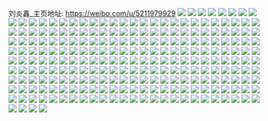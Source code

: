 刘炎鑫_主页地址: https://weibo.com/u/5211979929 
![](https://wx4.sinaimg.cn/mw2000/005GIW4ply1h9blnm71oej31400u0akg.jpg) 
![](https://wx4.sinaimg.cn/mw2000/005GIW4ply1h9blnmpfy7j30u013zjxn.jpg) 
![](https://wx4.sinaimg.cn/mw2000/005GIW4ply1h9blnok2v7j31900u0tbo.jpg) 
![](https://wx4.sinaimg.cn/mw2000/005GIW4ply1h9blno257tj30u00u044u.jpg) 
![](https://wx4.sinaimg.cn/mw2000/005GIW4ply1h9blnno0ayj30u0140gt0.jpg) 
![](https://wx4.sinaimg.cn/mw2000/005GIW4ply1h9blno8w6oj30u0140n5m.jpg) 
![](https://wx4.sinaimg.cn/mw2000/005GIW4ply1h9blnot0ctj30u0190tgl.jpg) 
![](https://wx4.sinaimg.cn/mw2000/005GIW4ply1h9blnp2joqj31900u0gw1.jpg) 
![](https://wx4.sinaimg.cn/mw2000/005GIW4ply1h9blnprayxj30u00u0n6r.jpg) 
![](https://wx4.sinaimg.cn/mw2000/005GIW4ply1h9blnq1ykqj30u0141dqq.jpg) 
![](https://wx4.sinaimg.cn/mw2000/005GIW4ply1h9bm1mni3fj30u00u00we.jpg) 
![](https://wx4.sinaimg.cn/mw2000/005GIW4ply1h9blnrsjdxj30u019043l.jpg) 
![](https://wx4.sinaimg.cn/mw2000/005GIW4ply1h91e6xhn39j30u019043l.jpg) 
![](https://wx4.sinaimg.cn/mw2000/005GIW4ply1h91e6xst1zj30u01910xr.jpg) 
![](https://wx4.sinaimg.cn/mw2000/005GIW4ply1h91e6y1703j30u0191wiy.jpg) 
![](https://wx4.sinaimg.cn/mw2000/005GIW4ply1h9087i6pmmj30v60qsdkh.jpg) 
![](https://wx4.sinaimg.cn/mw2000/005GIW4ply1h9087m61ufj30u012xwli.jpg) 
![](https://wx4.sinaimg.cn/mw2000/005GIW4ply1h8mz37icc1j30u00u0grn.jpg) 
![](https://wx4.sinaimg.cn/mw2000/005GIW4ply1h8mz37vkcfj30tu0tuwja.jpg) 
![](https://wx4.sinaimg.cn/mw2000/005GIW4ply1h8mz38o5otj30u014011f.jpg) 
![](https://wx4.sinaimg.cn/mw2000/005GIW4ply1h8mz39gv0dj30tz0tz441.jpg) 
![](https://wx4.sinaimg.cn/mw2000/005GIW4ply1h8mz670c0yj30tu0tu0wc.jpg) 
![](https://wx4.sinaimg.cn/mw2000/005GIW4ply1h8mz6pgg0ej30u00u0q94.jpg) 
![](https://wx4.sinaimg.cn/mw2000/005GIW4ply1h8mz74b4i8j30tu0tu42y.jpg) 
![](https://wx4.sinaimg.cn/mw2000/005GIW4ply1h8mz8f0x1uj30tu13u7cg.jpg) 
![](https://wx4.sinaimg.cn/mw2000/005GIW4ply1h8bx6rafadj30tu13u0ye.jpg) 
![](https://wx4.sinaimg.cn/mw2000/005GIW4ply1h8bx4blzonj30tu13uafa.jpg) 
![](https://wx4.sinaimg.cn/mw2000/005GIW4ply1h8bx4b63hcj30tu13udm6.jpg) 
![](https://wx4.sinaimg.cn/mw2000/005GIW4ply1h8bx5p7q2zj30tu13u79p.jpg) 
![](https://wx4.sinaimg.cn/mw2000/005GIW4ply1h83tsdtfmrj30u00u0jtj.jpg) 
![](https://wx4.sinaimg.cn/mw2000/005GIW4ply1h87cfypfmrj30tu0tu444.jpg) 
![](https://wx4.sinaimg.cn/mw2000/005GIW4ply1h83u4owz9kj30u01q7td5.jpg) 
![](https://wx4.sinaimg.cn/mw2000/005GIW4ply1h83u4pjnv4j30u01q778h.jpg) 
![](https://wx4.sinaimg.cn/mw2000/005GIW4ply1h83u4o2mrij30u01ppwij.jpg) 
![](https://wx4.sinaimg.cn/mw2000/005GIW4ply1h83u4q6puwj30u01hfdiq.jpg) 
![](https://wx4.sinaimg.cn/mw2000/005GIW4ply1h83u4sk8ovj30u01sydkc.jpg) 
![](https://wx4.sinaimg.cn/mw2000/005GIW4ply1h83u5dfnfpj30u01syn10.jpg) 
![](https://wx4.sinaimg.cn/mw2000/005GIW4ply1h83u5itje0j30u01q478d.jpg) 
![](https://wx4.sinaimg.cn/mw2000/005GIW4ply1h83u5ktjqlj30u01q4gq9.jpg) 
![](https://wx4.sinaimg.cn/mw2000/005GIW4ply1h83u5pxvydj30u01q7jvi.jpg) 
![](https://wx4.sinaimg.cn/mw2000/005GIW4ply1h7z9a03wdoj30u01sy10y.jpg) 
![](https://wx4.sinaimg.cn/mw2000/005GIW4ply1h7z9c1bel1j30u00u0afd.jpg) 
![](https://wx4.sinaimg.cn/mw2000/005GIW4ply1h7wk4hjc77j30u0190dp7.jpg) 
![](https://wx4.sinaimg.cn/mw2000/005GIW4ply1h7n44mfe7mj30tu0tu0y4.jpg) 
![](https://wx4.sinaimg.cn/mw2000/005GIW4ply1h7n4450hokj30u03yaas2.jpg) 
![](https://wx4.sinaimg.cn/mw2000/005GIW4ply1h7n445twprj30u03plqmk.jpg) 
![](https://wx4.sinaimg.cn/mw2000/005GIW4ply1h6usvvrmc2j30u01907eq.jpg) 
![](https://wx4.sinaimg.cn/mw2000/005GIW4ply1h6usvvjne1j30u0191n7e.jpg) 
![](https://wx4.sinaimg.cn/mw2000/005GIW4ply1h6usvw7plcj30u0190qdw.jpg) 
![](https://wx4.sinaimg.cn/mw2000/005GIW4ply1h6usvwid9vj30u0190dqw.jpg) 
![](https://wx4.sinaimg.cn/mw2000/005GIW4ply1h6usvwtpdzj30u0190gqw.jpg) 
![](https://wx4.sinaimg.cn/mw2000/005GIW4ply1h6usvw0vxtj30u0190al4.jpg) 
![](https://wx4.sinaimg.cn/mw2000/005GIW4ply1h6urxmnnykj30u0140n2x.jpg) 
![](https://wx4.sinaimg.cn/mw2000/005GIW4ply1h6urxm5ogdj30u0140wia.jpg) 
![](https://wx4.sinaimg.cn/mw2000/005GIW4ply1h6tierwtuuj31kw2dcb2a.jpg) 
![](https://wx4.sinaimg.cn/mw2000/005GIW4ply1h6tieue6xkj31kw2dcu0x.jpg) 
![](https://wx4.sinaimg.cn/mw2000/005GIW4ply1h6tiev7i5yj311q0p5tb8.jpg) 
![](https://wx4.sinaimg.cn/mw2000/005GIW4ply1h6tiew9aimj31kx2dde81.jpg) 
![](https://wx4.sinaimg.cn/mw2000/005GIW4ply1h6tiex2vygj31kw2dckjm.jpg) 
![](https://wx4.sinaimg.cn/mw2000/005GIW4ply1h6tietk772j31kw2dce82.jpg) 
![](https://wx4.sinaimg.cn/mw2000/005GIW4ply1h6tiey2khuj31kw2dctm1.jpg) 
![](https://wx4.sinaimg.cn/mw2000/005GIW4ply1h6tiezd33pj32c0340x6r.jpg) 
![](https://wx4.sinaimg.cn/mw2000/005GIW4ply1h6tif1avxjj32c0340e84.jpg) 
![](https://wx4.sinaimg.cn/mw2000/005GIW4ply1h6tif2qwr3j329h30nb2b.jpg) 
![](https://wx4.sinaimg.cn/mw2000/005GIW4ply1h6q787620dj30u018zagh.jpg) 
![](https://wx4.sinaimg.cn/mw2000/005GIW4ply1h6q788kkk7j30u0190qfz.jpg) 
![](https://wx4.sinaimg.cn/mw2000/005GIW4ply1h6b6hqerpyj30u0140wgn.jpg) 
![](https://wx4.sinaimg.cn/mw2000/005GIW4ply1h6b6hrbgqej30u0140jtv.jpg) 
![](https://wx4.sinaimg.cn/mw2000/005GIW4ply1h6b6hzxkcyj30u0140jyn.jpg) 
![](https://wx4.sinaimg.cn/mw2000/005GIW4ply1h6b6hq140uj30u0140tbm.jpg) 
![](https://wx4.sinaimg.cn/mw2000/005GIW4ply1h6b6hunqcxj31400u0jy9.jpg) 
![](https://wx4.sinaimg.cn/mw2000/005GIW4ply1h6b6hte7bij30u0140n0d.jpg) 
![](https://wx4.sinaimg.cn/mw2000/005GIW4ply1h6b6hv7witj30u0140jyk.jpg) 
![](https://wx4.sinaimg.cn/mw2000/005GIW4ply1h6b6hsa9dfj30u0140n4p.jpg) 
![](https://wx4.sinaimg.cn/mw2000/005GIW4ply1h6b6htun8rj30u014010s.jpg) 
![](https://wx4.sinaimg.cn/mw2000/005GIW4ply1h62vzxwe9uj30u00u0wnj.jpg) 
![](https://wx4.sinaimg.cn/mw2000/005GIW4ply1h5q9m35ceuj30wi0awglv.jpg) 
![](https://wx4.sinaimg.cn/mw2000/005GIW4ply1h5o3tbrb9cj30u0140n3x.jpg) 
![](https://wx4.sinaimg.cn/mw2000/005GIW4ply1h5o3tc74lzj30u0140dok.jpg) 
![](https://wx4.sinaimg.cn/mw2000/005GIW4ply1h5o3tbew55j30tq06k74s.jpg) 
![](https://wx4.sinaimg.cn/mw2000/005GIW4ply1h5o3tcco8dj30tu13u0yr.jpg) 
![](https://wx4.sinaimg.cn/mw2000/005GIW4ply1h5gz2pcztxj30u0140qaj.jpg) 
![](https://wx4.sinaimg.cn/mw2000/005GIW4ply1h5gz2oi4eaj30u0191guj.jpg) 
![](https://wx4.sinaimg.cn/mw2000/005GIW4ply1h5gz2nwn8tj30u0190thx.jpg) 
![](https://wx4.sinaimg.cn/mw2000/005GIW4ply1h5gz2qfojlj30u014045k.jpg) 
![](https://wx4.sinaimg.cn/mw2000/005GIW4ply1h5gz2o6fdxj30u0191dph.jpg) 
![](https://wx4.sinaimg.cn/mw2000/005GIW4ply1h5gz2p4bm9j30u01407ad.jpg) 
![](https://wx4.sinaimg.cn/mw2000/005GIW4ply1h5gz2or9e7j30u0190q86.jpg) 
![](https://wx4.sinaimg.cn/mw2000/005GIW4ply1h5dk0rurk9j30u0140n4p.jpg) 
![](https://wx4.sinaimg.cn/mw2000/005GIW4ply1h5dk0re2zbj30tu0tutem.jpg) 
![](https://wx4.sinaimg.cn/mw2000/005GIW4ply1h5dkfxfqaij30u01sx42u.jpg) 
![](https://wx4.sinaimg.cn/mw2000/005GIW4ply1h5d8yyiyo0j30u01904az.jpg) 
![](https://wx4.sinaimg.cn/mw2000/005GIW4ply1h5d8yvxztnj30u0190k3a.jpg) 
![](https://wx4.sinaimg.cn/mw2000/005GIW4ply1h5d8yuh0ykj30u0190dnl.jpg) 
![](https://wx4.sinaimg.cn/mw2000/005GIW4ply1h5d8yto2oej30u00vjtec.jpg) 
![](https://wx4.sinaimg.cn/mw2000/005GIW4ply1h5d8yxhefoj30u0190157.jpg) 
![](https://wx4.sinaimg.cn/mw2000/005GIW4ply1h5b8oda5jyj30u014012n.jpg) 
![](https://wx4.sinaimg.cn/mw2000/005GIW4ply1h4oslh6iwnj30wr0u0q9k.jpg) 
![](https://wx4.sinaimg.cn/mw2000/005GIW4ply1h4oslgr7bvj30u00xfafk.jpg) 
![](https://wx4.sinaimg.cn/mw2000/005GIW4ply1h4oslgj7fnj31940u0tj0.jpg) 
![](https://wx4.sinaimg.cn/mw2000/005GIW4ply1h4lxwbezyvj30u0140dkv.jpg) 
![](https://wx4.sinaimg.cn/mw2000/005GIW4ply1h4lxwbo3mhj30oi101who.jpg) 
![](https://wx4.sinaimg.cn/mw2000/005GIW4ply1h4lxwbxtroj30u00untcw.jpg) 
![](https://wx4.sinaimg.cn/mw2000/005GIW4ply1h47zvoevpdj30u00y4jxn.jpg) 
![](https://wx4.sinaimg.cn/mw2000/005GIW4ply1h47zvn9gx0j30pu0qm0u4.jpg) 
![](https://wx4.sinaimg.cn/mw2000/005GIW4ply1h47zvsafa7j30n90fwtab.jpg) 
![](https://wx4.sinaimg.cn/mw2000/005GIW4ply1h3odu77g7fj30wi08s0ud.jpg) 
![](https://wx4.sinaimg.cn/mw2000/005GIW4ply1h3odu7ocfyj30wi0p8jwt.jpg) 
![](https://wx4.sinaimg.cn/mw2000/005GIW4ply1h3odu879fzj30wi0x1wm8.jpg) 
![](https://wx4.sinaimg.cn/mw2000/005GIW4ply1h39b3xq1a5j31400u0wkh.jpg) 
![](https://wx4.sinaimg.cn/mw2000/005GIW4ply1h39bf576rwj30tu0gh40e.jpg) 
![](https://wx4.sinaimg.cn/mw2000/005GIW4ply1h3856vs5x3j30wi1yctte.jpg) 
![](https://wx4.sinaimg.cn/mw2000/005GIW4ply1h2pjt18d7sj30u0140n3u.jpg) 
![](https://wx4.sinaimg.cn/mw2000/005GIW4ply1h2pjt1x8wtj30u01407bx.jpg) 
![](https://wx4.sinaimg.cn/mw2000/005GIW4ply1h2pjt2p44qj30u0140thw.jpg) 
![](https://wx4.sinaimg.cn/mw2000/005GIW4ply1h2pe4nh7fyj31sc2dsnpd.jpg) 
![](https://wx4.sinaimg.cn/mw2000/005GIW4ply1h2pe4mivphj31sc2dsqv5.jpg) 
![](https://wx4.sinaimg.cn/mw2000/005GIW4ply1h2pe6ode9vj31sc1sc4qp.jpg) 
![](https://wx4.sinaimg.cn/mw2000/005GIW4ply1h2pe6noa86j33402c04qq.jpg) 
![](https://wx4.sinaimg.cn/mw2000/005GIW4ply1h2pe4pbqgrj31sc2ds1ky.jpg) 
![](https://wx4.sinaimg.cn/mw2000/005GIW4ply1h2pe59opucj33402c0hdv.jpg) 
![](https://wx4.sinaimg.cn/mw2000/005GIW4ply1h2pe4ok3bfj31sc2b04qq.jpg) 
![](https://wx4.sinaimg.cn/mw2000/005GIW4ply1h2pe6qn6skj33402c07wi.jpg) 
![](https://wx4.sinaimg.cn/mw2000/005GIW4ply1h2pe58gv4yj33402c0e83.jpg) 
![](https://wx4.sinaimg.cn/mw2000/005GIW4ply1h2jrl22za4j32c0340npd.jpg) 
![](https://wx4.sinaimg.cn/mw2000/005GIW4ply1h2jrl33jjxj32942tunpd.jpg) 
![](https://wx4.sinaimg.cn/mw2000/005GIW4ply1h2jrl112wmj32c03404qs.jpg) 
![](https://wx4.sinaimg.cn/mw2000/005GIW4ply1h2h70hr71gj31sc2ds7wi.jpg) 
![](https://wx4.sinaimg.cn/mw2000/005GIW4pgy1h29h8pmjxpj32c0340u0y.jpg) 
![](https://wx4.sinaimg.cn/mw2000/005GIW4pgy1h29h8d3kr8j31k31ji7wh.jpg) 
![](https://wx4.sinaimg.cn/mw2000/005GIW4pgy1h29h8n6jkfj32c0340kjm.jpg) 
![](https://wx4.sinaimg.cn/mw2000/005GIW4pgy1h29h8ut3f9j32c03404qr.jpg) 
![](https://wx4.sinaimg.cn/mw2000/005GIW4pgy1h29h8skylwj32c03407wj.jpg) 
![](https://wx4.sinaimg.cn/mw2000/005GIW4pgy1h29h8x46a4j329u315hdu.jpg) 
![](https://wx4.sinaimg.cn/mw2000/005GIW4pgy1h29h8ky083j32c02c0kc2.jpg) 
![](https://wx4.sinaimg.cn/mw2000/005GIW4pgy1h29h8jqc81j32c02c01ky.jpg) 
![](https://wx4.sinaimg.cn/mw2000/005GIW4pgy1h29h8g5rtrj32c03407wj.jpg) 
![](https://wx4.sinaimg.cn/mw2000/005GIW4pgy1h24nxlvghlj30u014048k.jpg) 
![](https://wx4.sinaimg.cn/mw2000/005GIW4pgy1h24nxmrxdfj30u01407ar.jpg) 
![](https://wx4.sinaimg.cn/mw2000/005GIW4pgy1h24nxghapyj30u0140qcm.jpg) 
![](https://wx4.sinaimg.cn/mw2000/005GIW4pgy1h24nxji2g1j30u014045y.jpg) 
![](https://wx4.sinaimg.cn/mw2000/005GIW4pgy1h24nxia8y7j30u0140tk1.jpg) 
![](https://wx4.sinaimg.cn/mw2000/005GIW4pgy1h24nxkoxz9j30u014045y.jpg) 
![](https://wx4.sinaimg.cn/mw2000/005GIW4ply1h22i6rgga6j30wi0c9tb9.jpg) 
![](https://wx4.sinaimg.cn/mw2000/005GIW4ply1h22i6v1ghqj31o0280hdt.jpg) 
![](https://wx4.sinaimg.cn/mw2000/005GIW4ply1h22i759z5mj30t91f0jxd.jpg) 
![](https://wx4.sinaimg.cn/mw2000/005GIW4ply1h22i784geqj32c0340x6q.jpg) 
![](https://wx4.sinaimg.cn/mw2000/005GIW4ply1h1vj1zmol1j30u01biap1.jpg) 
![](https://wx4.sinaimg.cn/mw2000/005GIW4ply1h1vj206uhsj30u01sydor.jpg) 
![](https://wx4.sinaimg.cn/mw2000/005GIW4ply1h1vj20v8nuj30u0140qe4.jpg) 
![](https://wx4.sinaimg.cn/mw2000/005GIW4ply1h1vj22ln91j30u0140wkt.jpg) 
![](https://wx4.sinaimg.cn/mw2000/005GIW4ply1h1ne3xlxfaj32aq2aqe82.jpg) 
![](https://wx4.sinaimg.cn/mw2000/005GIW4ply1h1jrff0pz6j31sc2dsx6p.jpg) 
![](https://wx4.sinaimg.cn/mw2000/005GIW4ply1h1jrfdl49wj31sc2dsu0x.jpg) 
![](https://wx4.sinaimg.cn/mw2000/005GIW4ply1h1jrflrl0qj31o0280kjl.jpg) 
![](https://wx4.sinaimg.cn/mw2000/005GIW4ply1h1feo1imejj30wi1yckbz.jpg) 
![](https://wx4.sinaimg.cn/mw2000/005GIW4ply1h1e77oosuoj30u00u0dqc.jpg) 
![](https://wx4.sinaimg.cn/mw2000/005GIW4ply1h1e75rpjr1j30db0dbdhd.jpg) 
![](https://wx4.sinaimg.cn/mw2000/005GIW4ply1h1arzk179fj30u0140k1x.jpg) 
![](https://wx4.sinaimg.cn/mw2000/005GIW4ply1h1arzl04lwj31o0280u0x.jpg) 
![](https://wx4.sinaimg.cn/mw2000/005GIW4ply1h1as49alf6j31400u0dto.jpg) 
![](https://wx4.sinaimg.cn/mw2000/005GIW4pgy1g3l0ep6xssj32c02c0npd.jpg) 
![](https://wx4.sinaimg.cn/mw2000/005GIW4pgy1g3l0fntsa5j32c0340e83.jpg) 
![](https://wx4.sinaimg.cn/mw2000/005GIW4pgy1g3l0els2hjj31o01o07wh.jpg) 
![](https://wx4.sinaimg.cn/mw2000/005GIW4ply1g3ahlauq3bj31hc0u844a.jpg) 
![](https://wx4.sinaimg.cn/mw2000/005GIW4ply1g3ahmavtcaj32yo1o0e81.jpg) 
![](https://wx4.sinaimg.cn/mw2000/005GIW4ply1g3ahlcqoh6j31hc0u0wnj.jpg) 
![](https://wx4.sinaimg.cn/mw2000/005GIW4pgy1g2xb6jareqj31o01o0e0u.jpg) 
![](https://wx4.sinaimg.cn/mw2000/005GIW4pgy1g2xb6hnzxlj31o01o0e5n.jpg) 
![](https://wx4.sinaimg.cn/mw2000/005GIW4pgy1g2xb6ilp4tj31qg1qg1kx.jpg) 
![](https://wx4.sinaimg.cn/mw2000/005GIW4pgy1g2xb6jtz7xj30rs1jkws6.jpg) 
![](https://wx4.sinaimg.cn/mw2000/005GIW4pgy1g2ud4bxliej32c02c0x6p.jpg) 
![](https://wx4.sinaimg.cn/mw2000/005GIW4pgy1g2ud49rdb1j32c02c0x6p.jpg) 
![](https://wx4.sinaimg.cn/mw2000/005GIW4ply1g2pk1sqiopj32a71pq1kx.jpg) 
![](https://wx4.sinaimg.cn/mw2000/005GIW4ply1g2pk1vmovvj327h1npnnc.jpg) 
![](https://wx4.sinaimg.cn/mw2000/005GIW4ply1g2pk1q51ymj32ds1sg7wh.jpg) 
![](https://wx4.sinaimg.cn/mw2000/005GIW4ply1g2pk1yw0hmj328i1og1kx.jpg) 
![](https://wx4.sinaimg.cn/mw2000/005GIW4ply1g2nc8ktdhtj33402c07wh.jpg) 
![](https://wx4.sinaimg.cn/mw2000/005GIW4ply1g2nc9i0xqpj30rs2bc1kx.jpg) 
![](https://wx4.sinaimg.cn/mw2000/005GIW4ply1g5xy369ztlj32c03407wh.jpg) 
![](https://wx4.sinaimg.cn/mw2000/005GIW4ply1g5xy3725rcj32c02c0e81.jpg) 
![](https://wx4.sinaimg.cn/mw2000/005GIW4ply1g2nc9kxki1j30rs3cee81.jpg) 
![](https://wx4.sinaimg.cn/mw2000/005GIW4ply1g2nc9ni4naj30rs1jkh5r.jpg) 
![](https://wx4.sinaimg.cn/mw2000/005GIW4ply1g2nc9utwh2j32c02c04qp.jpg) 
![](https://wx4.sinaimg.cn/mw2000/005GIW4ply1g2nc9ri58vj30rs3347wh.jpg) 
![](https://wx4.sinaimg.cn/mw2000/005GIW4ply1g2nca6qpj5j32c02c0b29.jpg) 
![](https://wx4.sinaimg.cn/mw2000/005GIW4ply1g1xyztss3nj31w02iob2f.jpg) 
![](https://wx4.sinaimg.cn/mw2000/005GIW4ply1g1wmh0rrwbj32c02c01ky.jpg) 
![](https://wx4.sinaimg.cn/mw2000/005GIW4ply1g1ttdj0pczj32c02c07wp.jpg) 
![](https://wx4.sinaimg.cn/mw2000/005GIW4ply1g1t580ixpcj30rs1lwx6q.jpg) 
![](https://wx4.sinaimg.cn/mw2000/005GIW4ply1g1t583onfej30rs2bchdv.jpg) 
![](https://wx4.sinaimg.cn/mw2000/005GIW4ply1g1t587fmcxj30rs2kmhdw.jpg) 
![](https://wx4.sinaimg.cn/mw2000/005GIW4ply1g1s2gep5b8j31w02iou0x.jpg) 
![](https://wx4.sinaimg.cn/mw2000/005GIW4ply1g1s2h33nadj30rs5scb2i.jpg) 
![](https://wx4.sinaimg.cn/mw2000/005GIW4ply1g5xy5gkxsdj31w02ioe82.jpg) 
![](https://wx4.sinaimg.cn/mw2000/005GIW4ply1g5xy5he8ctj32io1w0u0x.jpg) 
![](https://wx4.sinaimg.cn/mw2000/005GIW4ply1g1s2gn05dxj30rs3cbe85.jpg) 
![](https://wx4.sinaimg.cn/mw2000/005GIW4ply1g5xy5fhwwqj32io1w0npd.jpg) 
![](https://wx4.sinaimg.cn/mw2000/005GIW4pgy1g1lsyofn76j32c02c0e87.jpg) 
![](https://wx4.sinaimg.cn/mw2000/005GIW4pgy1g1lsyq7d21j32c03664qq.jpg) 
![](https://wx4.sinaimg.cn/mw2000/005GIW4pgy1g1lsytemdyj32c02c0b2f.jpg) 
![](https://wx4.sinaimg.cn/mw2000/005GIW4ply1g1iowah8b0j32c02c0kjl.jpg) 
![](https://wx4.sinaimg.cn/mw2000/005GIW4ply1g1iox8hp68j32c02c0b2e.jpg) 
![](https://wx4.sinaimg.cn/mw2000/005GIW4ply1g1ioxi7m8hj32c02c0npd.jpg) 
![](https://wx4.sinaimg.cn/mw2000/005GIW4ply1g0hh00whzkj32c02c0u0x.jpg) 
![](https://wx4.sinaimg.cn/mw2000/005GIW4ply1g0hh0256z8j32c02c0u0x.jpg) 
![](https://wx4.sinaimg.cn/mw2000/005GIW4ply1g0hgzypu1pj32c02c0b2g.jpg) 
![](https://wx4.sinaimg.cn/mw2000/005GIW4ply1g0hh06eop9j31w02iox6t.jpg) 
![](https://wx4.sinaimg.cn/mw2000/005GIW4pgy1g05relwmukj31w02iohdt.jpg) 
![](https://wx4.sinaimg.cn/mw2000/005GIW4pgy1g05reyc72lj31w02io7wl.jpg) 
![](https://wx4.sinaimg.cn/mw2000/005GIW4pgy1g05rejf0gfj31w02iokjl.jpg) 
![](https://wx4.sinaimg.cn/mw2000/005GIW4pgy1g05reoae6jj30rs1jke82.jpg) 
![](https://wx4.sinaimg.cn/mw2000/005GIW4pgy1g05reti9nrj31o01o0b29.jpg) 
![](https://wx4.sinaimg.cn/mw2000/005GIW4pgy1g05rernduoj30rs2mxhdv.jpg) 
![](https://wx4.sinaimg.cn/mw2000/005GIW4pgy1fyqazrlym3j30qo2gx1d9.jpg) 
![](https://wx4.sinaimg.cn/mw2000/005GIW4pgy1fyqb03faz5j30qo0zkn2l.jpg) 
![](https://wx4.sinaimg.cn/mw2000/005GIW4ply1fyp3lcegx9j30rs1jkx6p.jpg) 
![](https://wx4.sinaimg.cn/mw2000/005GIW4ply1fyp3lhc6yyj316o1kwx6p.jpg) 
![](https://wx4.sinaimg.cn/mw2000/005GIW4ply1fyp3llkn65j30rs3341l0.jpg) 
![](https://wx4.sinaimg.cn/mw2000/005GIW4ply1fyp3lne2vzj30rs2bc7wj.jpg) 
![](https://wx4.sinaimg.cn/mw2000/005GIW4ply1fyp3lf9rkuj32c02c04qt.jpg) 
![](https://wx4.sinaimg.cn/mw2000/005GIW4ply1fyp3lpxhkyj32c02c0b29.jpg) 
![](https://wx4.sinaimg.cn/mw2000/005GIW4ply1fyp3lu9datj30rs1jkb2a.jpg) 
![](https://wx4.sinaimg.cn/mw2000/005GIW4ply1fyp3ljeunlj32c02c07wl.jpg) 
![](https://wx4.sinaimg.cn/mw2000/005GIW4ply1fyp3lsjt5bj30rs3uw4qt.jpg) 
![](https://wx4.sinaimg.cn/mw2000/005GIW4pgy1fy12f2fpupj32bc3344qw.jpg) 
![](https://wx4.sinaimg.cn/mw2000/005GIW4pgy1fy12er0esoj32bc334u13.jpg) 
![](https://wx4.sinaimg.cn/mw2000/005GIW4pgy1fy12esie63j31w02io1kx.jpg) 
![](https://wx4.sinaimg.cn/mw2000/005GIW4pgy1fy12et5e8pj31w02iotuf.jpg) 
![](https://wx4.sinaimg.cn/mw2000/005GIW4pgy1fy12f3jrihj30pl0plq86.jpg) 
![](https://wx4.sinaimg.cn/mw2000/005GIW4ply1fx277gg799j32c0340b2f.jpg) 
![](https://wx4.sinaimg.cn/mw2000/005GIW4ply1fx277j2wypj32c0340x6v.jpg) 
![](https://wx4.sinaimg.cn/mw2000/005GIW4ply1fx277m4o0vj33402c0b2e.jpg) 
![](https://wx4.sinaimg.cn/mw2000/005GIW4ply1fx277ohy3qj32c0340e86.jpg) 
![](https://wx4.sinaimg.cn/mw2000/005GIW4pgy1fq6ri5s7oej326i26iqv6.jpg) 
![](https://wx4.sinaimg.cn/mw2000/005GIW4pgy1fq6riivoh9j32ds1sgqv6.jpg) 
![](https://wx4.sinaimg.cn/mw2000/005GIW4pgy1fq6rhsp4m4j30bu0bujs3.jpg) 
